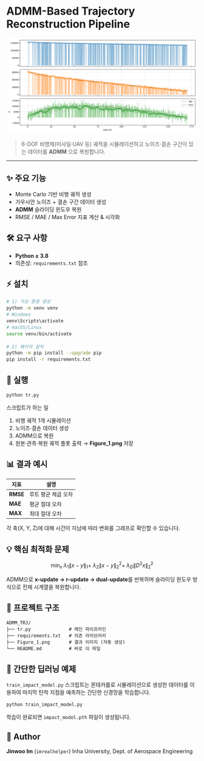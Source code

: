 # ADMM-Based Trajectory Reconstruction Pipeline

![Figure 1 – Reconstruction Result](Figure_1.png)

> 6-DOF 비행체(미사일·UAV 등) 궤적을 시뮬레이션하고
> 노이즈·결손 구간이 있는 데이터를 **ADMM** 으로 복원합니다.

---

## ✨ 주요 기능

* Monte Carlo 기반 비행 궤적 생성
* 가우시안 노이즈 + 결손 구간 데이터 생성
* **ADMM** 슬라이딩 윈도우 복원
* RMSE / MAE / Max Error 지표 계산 & 시각화

## 🛠️ 요구 사항

* **Python ≥ 3.8**
* 의존성: `requirements.txt` 참조

## ⚡ 설치

```bash
# 1) 가상 환경 생성
python -m venv venv
# Windows
venv\Scripts\activate
# macOS/Linux
source venv/bin/activate

# 2) 패키지 설치
python -m pip install --upgrade pip
pip install -r requirements.txt
```

## 🚀 실행

```bash
python tr.py
```

스크립트가 하는 일

1. 비행 궤적 1개 시뮬레이션
2. 노이즈·결손 데이터 생성
3. ADMM으로 복원
4. 원본·관측·복원 궤적 플롯 출력 → **Figure\_1.png** 저장

## 📊 결과 예시

| 지표       | 설명          |
| -------- | ----------- |
| **RMSE** | 루트 평균 제곱 오차 |
| **MAE**  | 평균 절대 오차    |
| **MAX**  | 최대 절대 오차    |

각 축(X, Y, Z)에 대해 시간이 지남에 따라 변화를 그래프로 확인할 수 있습니다.

## 💡 핵심 최적화 문제

$$
\min_{x}\;\lambda_1 \lVert x - y \rVert_{1} +\; \lambda_2 \lVert x - y \rVert_{2}^{2} +\; \lambda_D \lVert D^{2}x \rVert_{2}^{2}
$$

ADMM으로 **x-update → r-update → dual-update**를 반복하며
슬라이딩 윈도우 방식으로 전체 시계열을 복원합니다.

## 📂 프로젝트 구조

```
ADMM_TRJ/
├── tr.py              # 메인 파이프라인
├── requirements.txt   # 의존 라이브러리
├── Figure_1.png       # 결과 이미지 (자동 생성)
└── README.md          # 바로 이 파일
```

## 🧠 간단한 딥러닝 예제

`train_impact_model.py` 스크립트는 몬테카를로 시뮬레이션으로 생성한
데이터를 이용하여 마지막 탄착 지점을 예측하는 간단한 신경망을 학습합니다.

```bash
python train_impact_model.py
```

학습이 완료되면 `impact_model.pth` 파일이 생성됩니다.

## 👤 Author

**Jinwoo Im** (`imrealhelper`)
Inha University, Dept. of Aerospace Engineering

